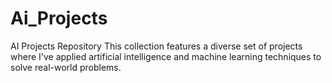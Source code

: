 # Ai_Projects
AI Projects Repository  This collection features a diverse set of projects where I've applied artificial intelligence and machine learning techniques to solve real-world problems.

